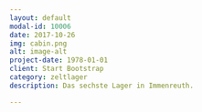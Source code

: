 ```yaml
---
layout: default
modal-id: 10006
date: 2017-10-26
img: cabin.png
alt: image-alt
project-date: 1978-01-01
client: Start Bootstrap
category: zeltlager
description: Das sechste Lager in Immenreuth.

---
```


